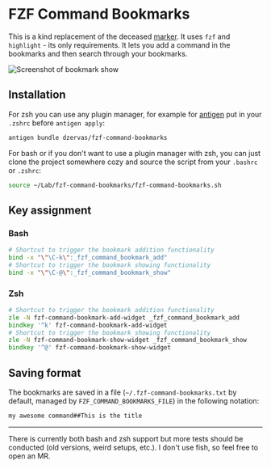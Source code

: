 <!-- markdownlint-disable-file MD013 -->
# FZF Command Bookmarks

This is a kind replacement of the deceased [marker](https://github.com/pindexis/marker). It uses `fzf` and `highlight` - its only requirements. It lets you add a command in the bookmarks and then search through your bookmarks.

![Screenshot of bookmark show](screenshot_show.png)

## Installation

For zsh you can use any plugin manager, for example for [antigen](https://github.com/zsh-users/antigen) put in your `.zshrc` before `antigen apply`:

```bash
antigen bundle dzervas/fzf-command-bookmarks
```

For bash or if you don't want to use a plugin manager with zsh, you can just clone the project somewhere cozy and source the script from your `.bashrc` or `.zshrc`:

```bash
source ~/Lab/fzf-command-bookmarks/fzf-command-bookmarks.sh
```

## Key assignment

### Bash

```bash
# Shortcut to trigger the bookmark addition functionality
bind -x "\"\C-k\":_fzf_command_bookmark_add"
# Shortcut to trigger the bookmark showing functionality
bind -x "\"\C-@\":_fzf_command_bookmark_show"
```

### Zsh

```zsh
# Shortcut to trigger the bookmark addition functionality
zle -N fzf-command-bookmark-add-widget _fzf_command_bookmark_add
bindkey '^k' fzf-command-bookmark-add-widget
# Shortcut to trigger the bookmark showing functionality
zle -N fzf-command-bookmark-show-widget _fzf_command_bookmark_show
bindkey '^@' fzf-command-bookmark-show-widget
```

## Saving format

The bookmarks are saved in a file (`~/.fzf-command-bookmarks.txt` by default, managed by `FZF_COMMAND_BOOKMARKS_FILE`) in the following notation:

```bash
my awesome command##This is the title
```

***

There is currently both bash and zsh support but more tests should be conducted (old versions, weird setups, etc.). I don't use fish, so feel free to open an MR.
